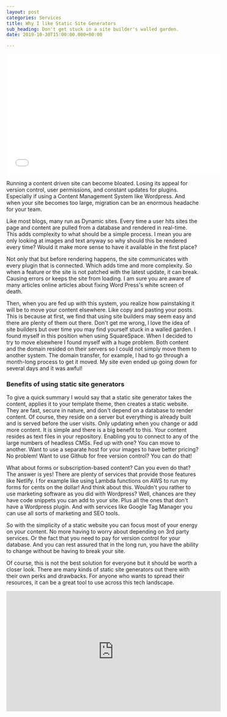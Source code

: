 ```yaml
---
layout: post
categories: Services
title: Why I like Static Site Generators
sub_heading: Don't get stuck in a site builder's walled garden.
date: 2019-10-30T15:00:00.000+00:00

---
```


<iframe width="560" height="315" src="[https://www.youtube.com/embed/hYQ-lW_K4j8](https://www.youtube.com/embed/hYQ-lW_K4j8 "https://www.youtube.com/embed/hYQ-lW_K4j8")" frameborder="0" allow="accelerometer; autoplay; encrypted-media; gyroscope; picture-in-picture" allowfullscreen></iframe>

Running a content driven site can become bloated. Losing its appeal for version control, user permissions, and constant updates for plugins. Especially if using a Content Management System like Wordpress. And when your site becomes too large, migration can be an enormous headache for your team.

Like most blogs, many run as Dynamic sites. Every time a user hits sites the page and content are pulled from a database and rendered in real-time. This adds complexity to what should be a simple process. I mean you are only looking at images and text anyway so why should this be rendered every time? Would it make more sense to have it available in the first place?

Not only that but before rendering happens, the site communicates with every plugin that is connected. Which adds time and more complexity. So when a feature or the site is not patched with the latest update, it can break. Causing errors or keeps the site from loading. I am sure you are aware of many articles online articles about fixing Word Press's white screen of death.

Then, when you are fed up with this system, you realize how painstaking it will be to move your content elsewhere. Like copy and pasting your posts. This is because at first, we find that using site builders may seem easy and there are plenty of them out there. Don't get me wrong, I love the idea of site builders but over time you may find yourself stuck in a walled garden. I found myself in this position when using SquareSpace. When I decided to try to move elsewhere I found myself with a huge problem. Both content and the domain resided on their servers so I could not simply move them to another system. The domain transfer, for example, I had to go through a month-long process to get it moved. My site even ended up going down for several days and it was awful!

### **Benefits of using static site generators**

To give a quick summary I would say that a static site generator takes the content, applies it to your template theme, then creates a static website. They are fast, secure in nature, and don't depend on a database to render content. Of course, they reside on a server but everything is already built and is served before the user visits. Only updating when you change or add more content. It is simple and there is a big benefit to this. Your content resides as text files in your repository. Enabling you to connect to any of the large numbers of headless CMSs. Fed up with one? You can move to another. Want to use a separate host for your images to have better pricing? No problem! Want to use Github for free version control? You can do that!

What about forms or subscription-based content? Can you even do that? The answer is yes! There are plenty of services that provide those features like Netlify. I for example like using Lambda functions on AWS to run my forms for cents on the dollar! And think about this. Wouldn't you rather to use marketing software as you did with Wordpress? Well, chances are they have code snippets you can add to your site. Plus all the ones that don't have a Wordpress plugin. And with services like Google Tag Manager you can use all sorts of marketing and SEO tools.

So with the simplicity of a static website you can focus most of your energy on your content. No more having to worry about depending on 3rd party services. Or the fact that you need to pay for version control for your database. And you can rest assured that in the long run, you have the ability to change without be having to break your site.

Of course, this is not the best solution for everyone but it should be worth a closer look. There are many kinds of static site generators out there with their own perks and drawbacks. For anyone who wants to spread their resources, it can be a great tool to use across this tech landscape.
<iframe width="560" height="315" src="https://www.youtube.com/embed/hYQ-lW_K4j8" frameborder="0" allow="accelerometer; autoplay; encrypted-media; gyroscope; picture-in-picture" allowfullscreen></iframe>
